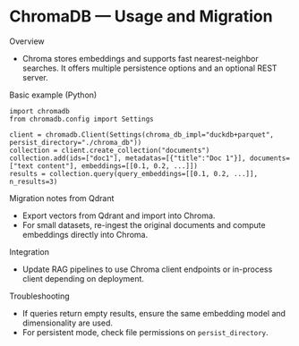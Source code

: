 # ChromaDB — Usage and Migration

Overview
- Chroma stores embeddings and supports fast nearest-neighbor searches. It offers multiple persistence options and an optional REST server.

Basic example (Python)

```
import chromadb
from chromadb.config import Settings

client = chromadb.Client(Settings(chroma_db_impl="duckdb+parquet", persist_directory="./chroma_db"))
collection = client.create_collection("documents")
collection.add(ids=["doc1"], metadatas=[{"title":"Doc 1"}], documents=["text content"], embeddings=[[0.1, 0.2, ...]])
results = collection.query(query_embeddings=[[0.1, 0.2, ...]], n_results=3)
```

Migration notes from Qdrant
- Export vectors from Qdrant and import into Chroma.
- For small datasets, re-ingest the original documents and compute embeddings directly into Chroma.

Integration
- Update RAG pipelines to use Chroma client endpoints or in-process client depending on deployment.

Troubleshooting
- If queries return empty results, ensure the same embedding model and dimensionality are used.
- For persistent mode, check file permissions on `persist_directory`.
